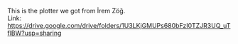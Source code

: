 This is the plotter we got from İrem Zöğ.   
Link: https://drive.google.com/drive/folders/1U3LKjGMUPs680bFzI0TZJR3UQ_uTflBW?usp=sharing
